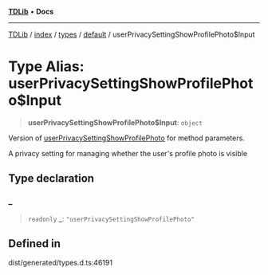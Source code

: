 [**TDLib**](../../../../../../README.md) • **Docs**

***

[TDLib](../../../../../../modules.md) / [index](../../../../../README.md) / [types](../../../README.md) / [default](../README.md) / userPrivacySettingShowProfilePhoto$Input

# Type Alias: userPrivacySettingShowProfilePhoto$Input

> **userPrivacySettingShowProfilePhoto$Input**: `object`

Version of [userPrivacySettingShowProfilePhoto](userPrivacySettingShowProfilePhoto.md) for method parameters.

A privacy setting for managing whether the user's profile photo is visible

## Type declaration

### \_

> `readonly` **\_**: `"userPrivacySettingShowProfilePhoto"`

## Defined in

dist/generated/types.d.ts:46191
